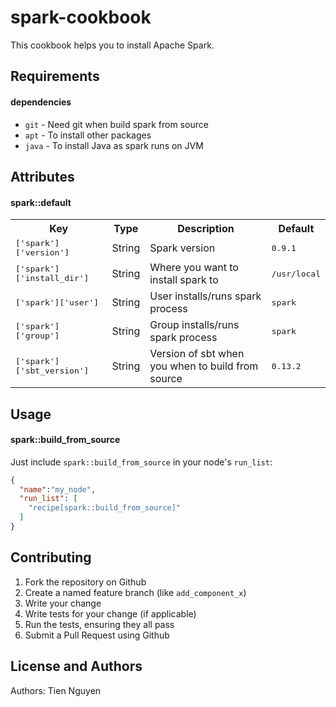 spark-cookbook
=======================

This cookbook helps you to install Apache Spark.

Requirements
------------

#### dependencies
- `git` - Need git when build spark from source
- `apt` - To install other packages
- `java` - To install Java as spark runs on JVM

Attributes
----------

#### spark::default
<table>
  <tr>
    <th>Key</th>
    <th>Type</th>
    <th>Description</th>
    <th>Default</th>
  </tr>
  <tr>
    <td><tt>['spark']['version']</tt></td>
    <td>String</td>
    <td>Spark version</td>
    <td><tt>0.9.1</tt></td>
  </tr>
  <tr>
    <td><tt>['spark']['install_dir']</tt></td>
    <td>String</td>
    <td>Where you want to install spark to</td>
    <td><tt>/usr/local</tt></td>
  </tr>
  <tr>
    <td><tt>['spark']['user']</tt></td>
    <td>String</td>
    <td>User installs/runs spark process</td>
    <td><tt>spark</tt></td>
  </tr>
  <tr>
    <td><tt>['spark']['group']</tt></td>
    <td>String</td>
    <td>Group installs/runs spark process</td>
    <td><tt>spark</tt></td>
  </tr>
  <tr>
    <td><tt>['spark']['sbt_version']</tt></td>
    <td>String</td>
    <td>Version of sbt when you when to build from source</td>
    <td><tt>0.13.2</tt></td>
  </tr>
</table>

Usage
-----
#### spark::build_from_source

Just include `spark::build_from_source` in your node's `run_list`:

```json
{
  "name":"my_node",
  "run_list": [
    "recipe[spark::build_from_source]"
  ]
}
```

Contributing
------------

1. Fork the repository on Github
2. Create a named feature branch (like `add_component_x`)
3. Write your change
4. Write tests for your change (if applicable)
5. Run the tests, ensuring they all pass
6. Submit a Pull Request using Github

License and Authors
-------------------
Authors: Tien Nguyen
